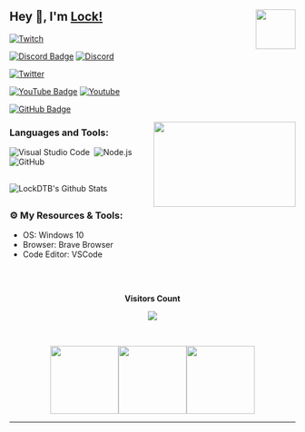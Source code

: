 ## Hey 👋, I'm [Lock!](https://github.com/LockDTB) <img align="right" height="70" width="70" alt="" src="https://cdn.discordapp.com/attachments/819865029670862860/864051629510492160/Tyler_emoji.png" />

[![Twitch](https://img.shields.io/twitch/status/LockDTB?style=social)](https://img.shields.io/twitch/status/LockDTB?style=social)

[![Discord Badge](https://img.shields.io/badge/-Discord-0e76a8?style=flat-square&logo=Discord&logoColor=white)](https://discord.gg/GPfCw4T8Z7)
[![Discord](https://img.shields.io/discord/729297852852862977?logo=discord)](https://discord.gg/GPfCw4T8Z7)

[![Twitter](https://img.shields.io/twitter/follow/LockDTB?style=social&logo=twitter)](https://twitter.com/LockDTB)

[![YouTube Badge](https://img.shields.io/badge/-YouTube-e02828?style=flat-square&logo=YouTube&logoColor=white)](https://www.youtube.com/channel/UC1ce0f6-IxvaiwwsmaBE0Bw)
[![Youtube](https://img.shields.io/youtube/channel/subscribers/UC1ce0f6-IxvaiwwsmaBE0Bw?style=social)](https://www.youtube.com/channel/UC1ce0f6-IxvaiwwsmaBE0Bw)

[![GitHub Badge](https://img.shields.io/badge/-GitHub-ffffff?style=flat-square&logo=Github&logoColor=black)](https://github.com/LockDTB)


<img align="right" height="150" width="250" alt="" src="https://raw.githubusercontent.com/abhisheknaiidu/abhisheknaiidu/master/code.gif" />


### Languages and Tools:

![Visual Studio Code](https://img.shields.io/badge/-Visual%20Studio%20Code-333333?style=flat&logo=visual-studio-code&logoColor=007ACC)&nbsp;
![Node.js](https://img.shields.io/badge/-Node.js-333333?style=flat&logo=node.js)&nbsp;
![GitHub](https://img.shields.io/badge/-GitHub-333333?style=flat&logo=github)&nbsp;

##

<img align="center" alt="LockDTB's Github Stats" src="https://github-readme-stats-git-master-lockdtb.vercel.app//api?username=LockDTB&show_icons=true&hide_border=true" />

##

### ⚙️ My Resources & Tools:

- OS: Windows 10
- Browser: Brave Browser
- Code Editor: VSCode

##
<!-- START NEW SECTION -->
<div align="center">
<br><p align="centre"><b>Visitors Count</b></p>  
<p align="center"><img align="center" src="https://profile-counter.glitch.me/%7BLockDTB%7D/count.svg" /></p> 
<br></div>

<p align="center">
<img align="" height='120px' src="https://github.com/aryashah2k/aryashah2k/blob/main/assets/Geometric%20White.gif" /><img align="" height='120px' src="https://raw.githubusercontent.com/rodrigograca31/rodrigograca31/master/matrix.svg" /><img align="" height='120px' src="https://github.com/aryashah2k/aryashah2k/blob/main/assets/Geometric%20White.gif" />
</p>
<hr>

##
